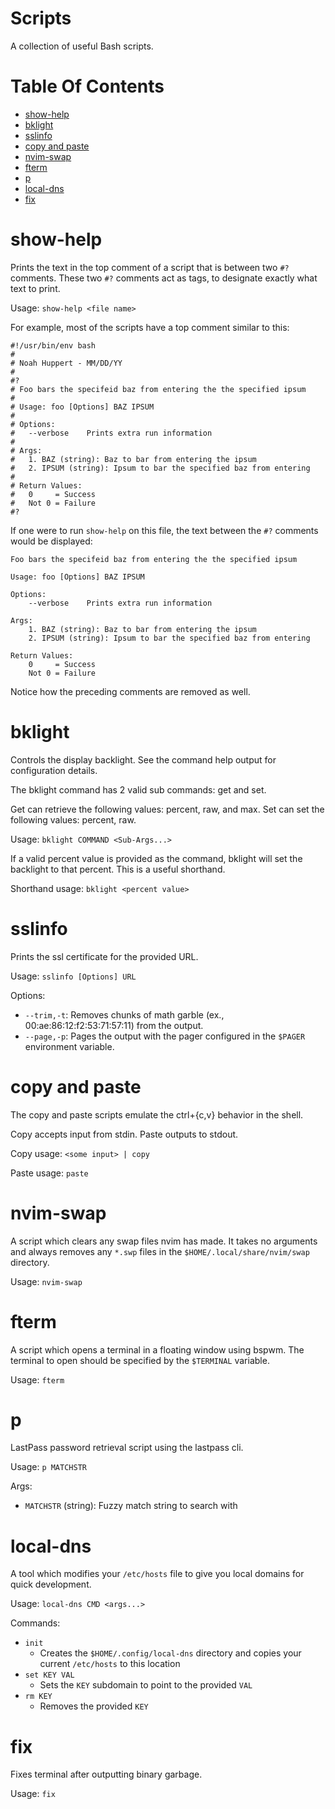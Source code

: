 # Scripts
A collection of useful Bash scripts. 

# Table Of Contents
- [show-help](#show-help)
- [bklight](#bklight)
- [sslinfo](#sslinfo)
- [copy and paste](#copy-and-paste)
- [nvim-swap](#nvim-swap)
- [fterm](#fterm)
- [p](#p)
- [local-dns](#local-dns)
- [fix](#fix)

# show-help
Prints the text in the top comment of a script that is between two `#?` 
comments. These two `#?` comments act as tags, to designate exactly what text 
to print.  

Usage: `show-help <file name>`  

For example, most of the scripts have a top comment similar to this:

```
#!/usr/bin/env bash
# 
# Noah Huppert - MM/DD/YY
#
#?
# Foo bars the specifeid baz from entering the the specified ipsum
#
# Usage: foo [Options] BAZ IPSUM
#
# Options:
# 	--verbose    Prints extra run information
#
# Args:
# 	1. BAZ (string): Baz to bar from entering the ipsum
#	2. IPSUM (string): Ipsum to bar the specified baz from entering
#
# Return Values:
#	0     = Success
# 	Not 0 = Failure
#?
```

If one were to run `show-help` on this file, the text between the `#?` comments 
would be displayed: 

```
Foo bars the specifeid baz from entering the the specified ipsum

Usage: foo [Options] BAZ IPSUM

Options:
	--verbose    Prints extra run information

Args:
	1. BAZ (string): Baz to bar from entering the ipsum
	2. IPSUM (string): Ipsum to bar the specified baz from entering

Return Values:
	0     = Success
 	Not 0 = Failure
```

Notice how the preceding comments are removed as well.

# bklight
Controls the display backlight. See the command help output for configuration 
details.  

The bklight command has 2 valid sub commands: get and set.

Get can retrieve the following values: percent, raw, and max.
Set can set the following values: percent, raw.

Usage: `bklight COMMAND <Sub-Args...>`

If a valid percent value is provided as the command, bklight will set the 
backlight to that percent. This is a useful shorthand.

Shorthand usage: `bklight <percent value>`

# sslinfo
Prints the ssl certificate for the provided URL.

Usage: `sslinfo [Options] URL`  

Options:

- `--trim,-t`: Removes chunks of math garble (ex., 00:ae:86:12:f2:53:71:57:11) 
               from the output.
- `--page,-p`: Pages the output with the pager configured in the `$PAGER` 
               environment variable.

# copy and paste
The copy and paste scripts emulate the ctrl+{c,v} behavior in the shell.  

Copy accepts input from stdin. Paste outputs to stdout.  

Copy usage: `<some input> | copy`

Paste usage: `paste`

# nvim-swap
A script which clears any swap files nvim has made. It takes no arguments 
and always removes any `*.swp` files in the `$HOME/.local/share/nvim/swap` 
directory.  

Usage: `nvim-swap`

# fterm
A script which opens a terminal in a floating window using bspwm. The terminal 
to open should be specified by the `$TERMINAL` variable.

Usage: `fterm`

# p
LastPass password retrieval script using the lastpass cli.  

Usage: `p MATCHSTR`  

Args:

- `MATCHSTR` (string): Fuzzy match string to search with

# local-dns
A tool which modifies your `/etc/hosts` file to give you local domains for 
quick development.  

Usage: `local-dns CMD <args...>`  

Commands:

- `init`
    - Creates the `$HOME/.config/local-dns` directory and copies your current 
      `/etc/hosts` to this location
- `set KEY VAL`
    - Sets the `KEY` subdomain to point to the provided `VAL`
- `rm KEY`
    - Removes the provided `KEY`

# fix
Fixes terminal after outputting binary garbage.  

Usage: `fix`

